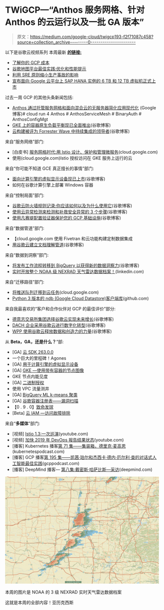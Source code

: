 # TWiGCP—“Anthos 服务网格、针对 Anthos 的云运行以及一批 GA 版本”

> 原文：<https://medium.com/google-cloud/twigcp193-f2f71087c458?source=collection_archive---------0----------------------->

以下是谷歌云视频系列 本周最新 [**的链接:**](http://gtech.run/ju4em)

*   [了解你的 GCP 成本](http://gtech.run/bcskc)
*   [谷歌地图平台最佳实践:优化和性能提示](http://gtech.run/pr8sh)
*   [利用 SRE 原则缩小生产事故的影响](http://gtech.run/9g57q)
*   [宣布面向 Google 云平台上 SAP HANA 实例的 6 TB 和 12 TB 虚拟机正式上市](http://gtech.run/kukdy)

过去一周 GCP 的其他头条新闻包括:

*   [Anthos 通过托管服务网格和面向混合云的无服务器简化应用现代化](http://gtech.run/zjgw9) (Google 博客)# cloud run 4 Anthos # AnthosServiceMesh # BinaryAuth # AnthosConfigMgt
*   [GKE 上的容器原生负载平衡现已全面推出](http://gtech.run/5wwf3)(谷歌博客)
*   [云构建被评为 Forrester Wave 中持续集成的领导者](http://gtech.run/wxrr8)(谷歌博客)

来自“服务网络”部门:

*   [白皮书] [服务网格时代:用 Istio 设计、保护和管理微服务](http://gtech.run/3xgjc)(cloud.google.com)
*   使用(cloud.google.com)Istio 授权访问在 GKE 服务上运行的云

来自“你可能不知道 GCE 真正擅长的事情”部门:

*   [面向计算引擎的虚拟显示设备现已上市](http://gtech.run/jnt57)(谷歌博客)
*   如何在谷歌计算引擎上部署 Windows 容器

来自“控制局面”部门:

*   [谷歌云防火墙规则记录:你应该如何以及为什么使用它](http://gtech.run/8pewp)(谷歌博客)
*   [使用云异常检测来检测和补救安全异常的 3 个步骤](http://gtech.run/u3c4m)(谷歌博客)
*   [使用凡赛堤配置验证器保护您的 GCP 基础设施](http://gtech.run/bwzlg)(谷歌博客)

来自“数据管道”部门:

*   【cloud.google.com 使用 Fivetran 和云功能构建定制数据集成
*   [用谷歌云建立文档理解管道](http://gtech.run/9egmh)(谷歌博客)

来自“数据到洞察”部门:

*   [将发布工作流程转移到 BigQuery 以获得新的数据洞察力](http://gtech.run/p58dt)(谷歌博客)
*   [实时开放整个 NOAA 级 NEXRAD 天气雷达数据档案！](http://gtech.run/lmz3y)(linkedin.com)

来自“迁移路径”部门:

*   [将推送队列迁移到云任务](http://gtech.run/2ubwn)(cloud.google.com)
*   [Python 3 版本的 ndb (Google Cloud Datastore)客户端库](http://gtech.run/klwl5)(github.com)

来自我最喜欢的“客户和合作伙伴对 GCP 的最佳评价”部分:

*   [德意志交易所集团选择谷歌云实现未来增长](http://gtech.run/rkhe3)(谷歌博客)
*   [DACH 企业采用谷歌云进行数字化转型](http://gtech.run/xq529)(谷歌博客)
*   [WPP 使用谷歌云释放数据和创造力的力量](http://gtech.run/s65nz)(谷歌博客)

从 **Beta，GA，还是什么？**“部:

*   [GA] [云 SDK 263.0.0](http://gtech.run/wfg8w)
*   一个巨大的里程碑！Agones
*   [GA] [用于计算引擎的虚拟显示设备](http://gtech.run/jnt57)
*   [GA] [GKE —使用带有容器的节点图像](http://gtech.run/nqslw)
*   GKE 节点内能见度
*   [GA] [二进制授权](http://gtech.run/zf7ac)
*   使用 VPC 流量测井
*   [GA] [BigQuery ML k-means 聚类](http://gtech.run/jz6ml)
*   [GA] [谷歌容器注册表——漏洞扫描](http://gtech.run/sqyvx)
*   【0 . 9 . 0】[致命发球](http://gtech.run/srf5f)
*   [Beta] [云 IAM —访问故障排除](http://gtech.run/nbgat)

来自“**多媒体**”部门:

*   [视频] [Istio 1.3:一次巡演](http://gtech.run/wnm3a)(youtube.com)
*   [视频] [加快 2019 年 DevOps 报告结果状态](http://gtech.run/qd5rr)(youtube.com)
*   [播客] Kubernetes 播客[第 71 集——集装箱，德里克·麦高恩](http://gtech.run/ws4mh)(kubernetespodcast.com)
*   [播客] GCP 播客[第 195 集——凯茜·珀尔和杰西卡·德内·厄尔利·查的对话式人工智能最佳实践](http://gtech.run/qptdx)(gcppodcast.com)
*   [播客] DeepMind 播客— [第八集:戴密斯·哈萨比斯—采访](http://gtech.run/ealsd)(deepmind.com)

[![](img/a6ea877d18e3553aa6fb45e99e8fe26d.png)](http://gtech.run/lmz3y)

本周的图片是 NOAA 的 3 级 NEXRAD 实时天气雷达数据档案

这就是本周的全部内容！亚历克西斯